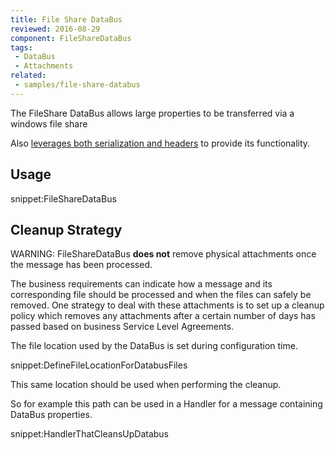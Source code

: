 ```yaml
---
title: File Share DataBus
reviewed: 2016-08-29
component: FileShareDataBus
tags:
 - DataBus
 - Attachments
related:
 - samples/file-share-databus
---
```


The FileShare DataBus allows large properties to be transferred via a windows file share

Also [leverages both serialization and headers](/nservicebus/messaging/headers.md#fileshare-databus-headers) to provide its functionality.


## Usage

snippet:FileShareDataBus


## Cleanup Strategy

WARNING: FileShareDataBus **does not** remove physical attachments once the message has been processed.

The business requirements can indicate how a message and its corresponding file should be processed and when the files can safely be removed. One strategy to deal with these attachments is to set up a cleanup policy which removes any attachments after a certain number of days has passed based on business Service Level Agreements.

The file location used by the DataBus is set during configuration time.

snippet:DefineFileLocationForDatabusFiles

This same location should be used when performing the cleanup.

So for example this path can be used in a Handler for a message containing DataBus properties.

snippet:HandlerThatCleansUpDatabus
